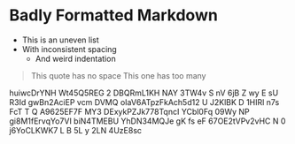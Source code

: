 #  Badly  Formatted  Markdown    

*  This is an uneven list
* With inconsistent spacing
   *    And weird indentation

>This quote has no space
>   This one has too many

 huiwcDrYNH Wt45Q5REG 2 DBQRmL1KH NAY 3TW4v  S  nV   6jB Z
wy  E  sU  R3Id    gwBn2AciEP  vcm DVMQ oIaV6ATpzFkAch5d12 U J2KlBK  D 1HIRl n7s FcT T  Q A9625EF7F MY3  DExykPZJk778TqncI YCbl0Fq 09Wy NP  gi8M1fErvqYo7VI biN4TMEBU YhDN34MQJe gK fs 
eF 67OE2tVPv2vHC N 0 j6YoCLKWK7 L  B  5L  y  2LN  4UzE8sc